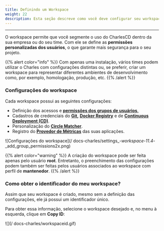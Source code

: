 ```yaml
---
title: Definindo um Workspace
weight: 22
description: Esta seção descreve como você deve configurar seu workspace dentro do Charles.
---
```


---

O workspace permite que você segmente o uso do CharlesCD dentro da sua empresa ou do seu time. Com ele se define as **permissões personalizadas dos usuários**, o que garante mais segurança para o seu projeto.

{{% alert color="info" %}}
Com apenas uma instalação, vários times podem utilizar o Charles com configurações distintas ou, se preferir, criar um workspace para representar diferentes ambientes de desenvolvimento como, por exemplo, homologação, produção, etc. 
{{% /alert %}}

### Configurações do workspace

Cada workspace possui as seguintes configurações:

* Definição dos acessos e [**permissões dos grupos de usuários**.](../../../../../referencia/grupos-de-usuarios#permissoes-para-o-grupo-de-usuarios-no-workspace)
* Cadastros de credenciais do [**Git**](credenciais-do-git)**,** [**Docker Registry**](docker-registry) e de [**Continuous Deployment \(CD\)**](../../../../referencia/configuracao-cd).
* Personalização do [**Circle Matcher**](../../../referencia/circle-matcher).
* Registro do [**Provedor de Métricas**](adicionando-o-datasource) das suas aplicações.

![Configura&#xE7;&#xF5;es do workspace](/ docs-charles/settings_-_workspace_-_11.4_-_add_group_permissions2x.png)

{{% alert color="warning" %}}
A criação do workspace pode ser feita apenas pelo usuário **root**. Entretanto, o preenchimento das configurações podem também ser feitas pelos usuários associados ao workspace com perfil de **mantenedor**.
{{% /alert %}}

### Como obter o identificador do meu workspace?

Assim que seu workspace é criado, mesmo sem a definição das configurações, ele já possui um identificador único. 

Para obter essa informação, selecione o workspace desejado e, no menu à esquerda, clique em **Copy ID**:

![](/ docs-charles/workspaceid.gif)
